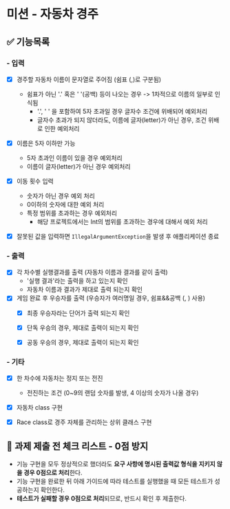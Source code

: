 # 미션 - 자동차 경주

## ✅ 기능목록
### - 입력
- [x] 경주할 자동차 이름이 문자열로 주어짐 (쉼표 (,)로 구분됨)
  - 쉼표가 아닌 '.' 혹은 ' '(공백) 등이 나오는 경우 -> 1차적으로 이름의 일부로 인식됨
    - '.', ' ' 을 포함하여 5자 초과일 경우 글자수 조건에 위배되어 예외처리
    - 글자수 초과가 되지 않더라도, 이름에 글자(letter)가 아닌 경우, 조건 위배로 인한 예외처리
- [x] 이름은 5자 이하만 가능
  - 5자 초과인 이름이 있을 경우 예외처리
  - 이름이 글자(letter)가 아닌 경우 예외처리
- [x] 이동 횟수 입력
  - 숫자가 아닌 경우 예외 처리
  - 0이하의 숫자에 대한 예외 처리
  - 특정 범위를 초과하는 경우 예외처리
    - 해당 프로젝트에서는 Int의 범위를 초과하는 경우에 대해서 예외 처리
- [x] 잘못된 값을 입력하면 `IllegalArgumentException`을 발생 후 애플리케이션 종료


### - 출력
- [x] 각 차수별 실행결과를 출력 (자동차 이름과 결과를 같이 출력)
  - '실행 결과'라는 출력을 하고 있는지 확인
  - 자동차 이름과 결과가 제대로 출력 되는지 확인
- [x] 게임 완료 후 우승자를 출력 (우승자가 여러명일 경우, 쉼표&&공백 (, ) 사용)
  - [x] 최종 우승자라는 단어가 출력 되는지 확인
  - [x] 단독 우승의 경우, 제대로 출력이 되는지 확인
  - [x] 공동 우승의 경우, 제대로 출력이 되는지 확인


### - 기타
- [x] 한 차수에 자동차는 정지 또는 전진
  - 전진하는 조건 (0~9의 랜덤 숫자를 발생, 4 이상의 숫자가 나올 경우)
- [x] 자동차 class 구현
- [x] Race class로 경주 자체를 관리하는 상위 클래스 구현


## 🚨 과제 제출 전 체크 리스트 - 0점 방지

- 기능 구현을 모두 정상적으로 했더라도 **요구 사항에 명시된 출력값 형식을 지키지 않을 경우 0점으로 처리**한다.
- 기능 구현을 완료한 뒤 아래 가이드에 따라 테스트를 실행했을 때 모든 테스트가 성공하는지 확인한다.
- **테스트가 실패할 경우 0점으로 처리**되므로, 반드시 확인 후 제출한다.
